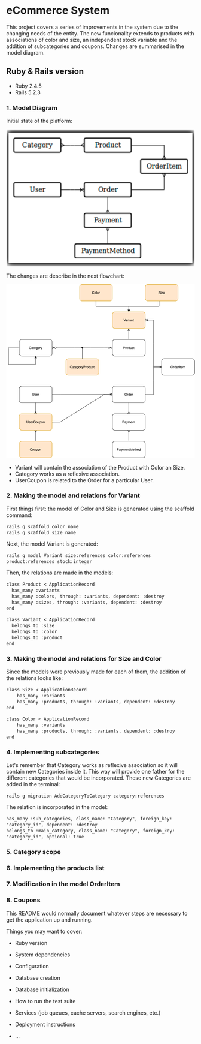 # eCommerce System

This project covers a series of improvements in the system due to the changing needs of the entity. The new funcionality extends to products with associations of color and size, an independent stock variable and the addition of subcategories and coupons. Changes are summarised in the model diagram. 

## Ruby & Rails version

* Ruby 2.4.5
* Rails 5.2.3

### 1. Model Diagram

Initial state of the platform:

![diagram1](/app/assets/images/ecommerce_system.png)

The changes are describe in the next flowchart:

![diagram2](/app/assets/images/ecommerce.drawio.png)

- Variant will contain the association of the Product with Color an Size.
- Category works as a reflexive association.
- UserCoupon is related to the Order for a particular User.

### 2. Making the model and relations for Variant

First things first: the model of Color and Size is generated using the scaffold command:
```
rails g scaffold color name
rails g scaffold size name
```

Next, the model Variant is generated:
```
rails g model Variant size:references color:references product:references stock:integer
```

Then, the relations are made in the models:

```
class Product < ApplicationRecord
  has_many :variants
  has_many :colors, through: :variants, dependent: :destroy
  has_many :sizes, through: :variants, dependent: :destroy
end
```

```
class Variant < ApplicationRecord
  belongs_to :size
  belongs_to :color
  belongs_to :product
end
```

### 3. Making the model and relations for Size and Color

Since the models were previously made for each of them, the addition of the relations looks like:

```
class Size < ApplicationRecord
    has_many :variants
    has_many :products, through: :variants, dependent: :destroy
end
```

```
class Color < ApplicationRecord
    has_many :variants
    has_many :products, through: :variants, dependent: :destroy
end
```

### 4. Implementing subcategories

Let's remember that Category works as reflexive association so it will contain new Categories inside it. This way will provide one father for the different categories that would be incorporated. These new Categories are added in the terminal:

```
rails g migration AddCategoryToCategory category:references  
```

The relation is incorporated in the model:

```
has_many :sub_categories, class_name: "Category", foreign_key: "category_id", dependent: :destroy						
belongs_to :main_category, class_name: "Category", foreign_key: "category_id", optional: true
```

### 5. Category scope 

### 6. Implementing the products list 

### 7. Modification in the model OrderItem

### 8. Coupons 

This README would normally document whatever steps are necessary to get the
application up and running.

Things you may want to cover:

* Ruby version

* System dependencies

* Configuration

* Database creation

* Database initialization

* How to run the test suite

* Services (job queues, cache servers, search engines, etc.)

* Deployment instructions

* ...

